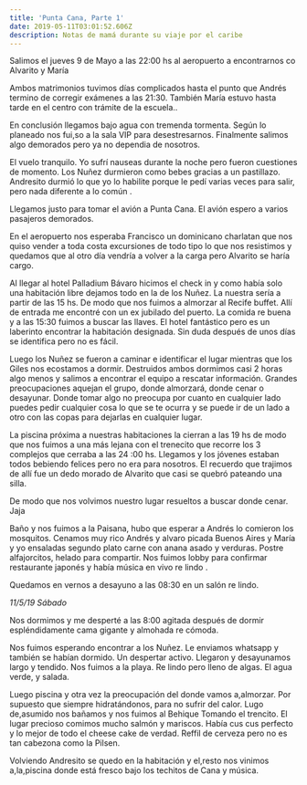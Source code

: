 ```yaml
---
title: 'Punta Cana, Parte 1'
date: 2019-05-11T03:01:52.606Z
description: Notas de mamá durante su viaje por el caribe
---
```

Salimos el jueves 9 de Mayo a las 22:00 hs al aeropuerto a encontrarnos co Alvarito y María   

Ambos matrimonios tuvimos días complicados hasta el punto que Andrés termino de corregir exámenes a las 21:30. También María estuvo hasta tarde en el centro con trámite de la escuela..

En conclusión llegamos bajo agua con tremenda tormenta. Según lo planeado nos fui,so a la sala VIP para desestresarnos. Finalmente salimos algo demorados pero ya no dependia de nosotros.



El vuelo tranquilo. Yo sufrí nauseas durante la noche pero fueron cuestiones de momento. Los Nuñez durmieron como bebes gracias a un pastillazo. Andresito durmió lo que yo lo habilite porque le pedí varias veces para salir, pero nada diferente a lo común .

Llegamos justo para tomar el avión a Punta Cana. El avión espero a varios pasajeros demorados.

En el aeropuerto nos esperaba Francisco un dominicano charlatan que nos quiso vender a toda costa excursiones de todo tipo lo que nos resistimos y quedamos que al otro día vendría a volver a la carga pero Alvarito se haría cargo.

Al llegar al hotel Palladium Bávaro hicimos el check in y como había solo una habitación libre dejamos todo en la de los Nuñez. La nuestra sería a partir de las 15 hs. De modo que nos fuimos a almorzar  al Recife buffet. Allí de entrada me encontré con un ex jubilado del puerto. La comida re buena y a las 15:30 fuimos a buscar las llaves. El hotel fantástico pero es un laberinto encontrar la habitación designada. Sin duda después de unos días se identifica pero no es fácil.

Luego los Nuñez se fueron a caminar e identificar el lugar mientras que los Giles nos ecostamos a dormir. Destruidos ambos dormimos casi 2 horas algo menos y salimos a encontrar el equipo a rescatar información. Grandes preocupaciones aquejan el grupo, donde almorzará, donde cenar o desayunar. Donde tomar algo  no preocupa por cuanto en cualquier lado puedes pedir cualquier cosa lo que se te ocurra y se puede ir de un lado a otro con las copas para dejarlas en cualquier lugar.

La piscina próxima a nuestras habitaciones la cierran a las 19 hs de modo que nos fuimos a una más lejana con el trenecito que recorre los 3 complejos que cerraba a las 24 :00 hs. Llegamos y los jóvenes estaban todos bebiendo felices pero no era para nosotros. El recuerdo que trajimos de allí fue un dedo morado de Alvarito que casi se quebró pateando una silla.

De modo que nos volvimos  nuestro lugar resueltos a buscar donde cenar. Jaja

Baño y nos fuimos a la Paisana, hubo que esperar a Andrés lo comieron los mosquitos. Cenamos muy rico Andrés y alvaro picada Buenos Aires y María y yo ensaladas segundo plato carne con anana asado y verduras. Postre alfajorcitos, helado para compartir. Nos fuimos lobby para confirmar restaurante japonés y había música en vivo re lindo .

Quedamos en vernos a desayuno a las 08:30 en un salón re lindo. 

_11/5/19 Sábado_  

Nos dormimos y me desperté a las 8:00 agitada después de dormir espléndidamente cama gigante y almohada re cómoda.

Nos fuimos esperando encontrar a los Nuñez. Le enviamos whatsapp y también se habían dormido. Un despertar activo. Llegaron y desayunamos largo y tendido. Nos fuimos a la playa. Re lindo pero lleno de algas. El agua verde, y salada. 

Luego piscina y otra vez la preocupación del donde vamos a,almorzar. Por supuesto que siempre hidratándonos, para no sufrir del calor. Lugo de,asumido nos bañamos y nos fuimos al  Behique Tomando el trencito. El lugar precioso comimos mucho salmón y mariscos. Había cus cus perfecto y lo mejor de todo el cheese cake de verdad. Reffil de cerveza pero no es tan cabezona como la Pilsen.

Volviendo Andresito se quedo en la habitación y el,resto nos vinimos a,la,piscina donde está fresco bajo los techitos de Cana y música.
